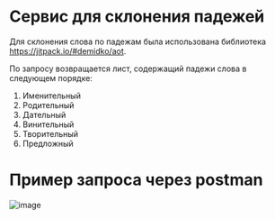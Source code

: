 # Сервис для склонения падежей

Для склонения слова по падежам была использована библиотека https://jitpack.io/#demidko/aot.

По запросу возвращается лист, содержащий падежи слова в следующем порядке:

1. Именительный
2. Родительный
3. Дательный
4. Винительный
5. Творительный
6. Предложный

# Пример запроса через postman
![image](https://user-images.githubusercontent.com/84938597/198393810-8c1c17b3-790d-4cec-a256-8ee5cd76085f.png)
